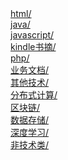 <br/><br/>[html/](?name=html/index)<br/>[java/](?name=java/index)<br/>[javascript/](?name=javascript/index)<br/>[kindle书摘/](?name=kindle书摘/index)<br/>[php/](?name=php/index)<br/>[业务文档/](?name=业务文档/index)<br/>[其他技术/](?name=其他技术/index)<br/>[分布式计算/](?name=分布式计算/index)<br/>[区块链/](?name=区块链/index)<br/>[数据存储/](?name=数据存储/index)<br/>[深度学习/](?name=深度学习/index)<br/>[非技术类/](?name=非技术类/index)